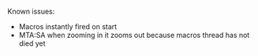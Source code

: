 Known issues:
  * Macros instantly fired on start
  * MTA:SA when zooming in it zooms out because macros thread has not died yet
